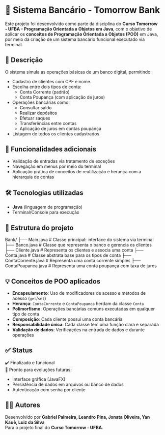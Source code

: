 # 💸 Sistema Bancário - Tomorrow Bank

Este projeto foi desenvolvido como parte da disciplina do **Curso Tomorrow - UFBA - Programação Orientada a Objetos em Java**, com o objetivo de aplicar os **conceitos de Programação Orientada a Objetos (POO)** em Java, por meio da criação de um sistema bancário funcional executado via terminal.

## 📌 Descrição

O sistema simula as operações básicas de um banco digital, permitindo:

- Cadastro de clientes com CPF e nome.
- Escolha entre dois tipos de conta:
  - Conta Corrente (padrão)
  - Conta Poupança (com aplicação de juros)
- Operações bancárias como:
  - Consultar saldo
  - Realizar depósitos
  - Efetuar saques
  - Transferências entre contas
  - Aplicação de juros em contas poupança
- Listagem de todos os clientes cadastrados

## 🧩 Funcionalidades adicionais

- Validação de entradas via tratamento de exceções
- Navegação em menus por meio do terminal
- Aplicação prática de conceitos de reutilização e herança com a hierarquia de contas

## 🛠️ Tecnologias utilizadas

- **Java** (linguagem de programação)
- Terminal/Console para execução

## 📂 Estrutura do projeto

Bank/
├── Main.java # Classe principal: interface do sistema via terminal
├── Banco.java # Classe que representa o banco e gerencia os clientes
├── Cliente.java # Representa os clientes e associa uma conta
├── Conta.java # Classe abstrata base para os tipos de conta
├── ContaCorrente.java # Representa uma conta corrente simples
├── ContaPoupanca.java # Representa uma conta poupança com taxa de juros


## 💡 Conceitos de POO aplicados

- **Encapsulamento**: Uso de modificadores de acesso e métodos de acesso (`get`/`set`)
- **Herança**: `ContaCorrente` e `ContaPoupanca` herdam da classe `Conta`
- **Polimorfismo**: Operações bancárias comuns executadas em qualquer tipo de conta
- **Composição**: Cada cliente possui uma conta bancária
- **Responsabilidade única**: Cada classe tem uma função clara e separada
- **Validação de dados**: Verificações na entrada de dados e durante operações

## ✅ Status

✔️ Finalizado e funcional  
🚀 Pronto para evoluções futuras:
- Interface gráfica (JavaFX)
- Persistência de dados em arquivos ou banco de dados
- Autenticação com senha por cliente

## 👨‍💻 Autores

Desenvolvido por **Gabriel Palmeira, Leandro Pina, Jonata Oliveira, Yan Kauê, Luiz da Silva**  
Para o projeto final do **Curso Tomorrow - UFBA**.

